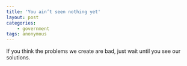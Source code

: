 ```yaml
---
title: 'You ain’t seen nothing yet'
layout: post
categories:
    - government
tags: anonymous
---
```


If you think the problems we create are bad, just wait until you see our solutions.